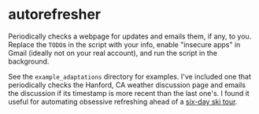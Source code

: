 # autorefresher
Periodically checks a webpage for updates and emails them, if any, to you. Replace the `TODO`s in the script with your info, enable "insecure apps" in Gmail (ideally not on your real account), and run the script in the background.

See the `example_adaptations` directory for examples. I've included one that periodically checks the Hanford, CA weather discussion page and emails the discussion if its timestamp is more recent than the last one's. I found it useful for automating obsessive refreshing ahead of a [six-day ski tour](http://www.supertopo.com/tr/Skiing-Across-the-Range-of-Light/t11476n.html).